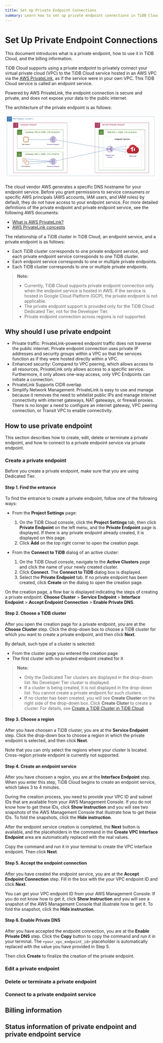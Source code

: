 ```yaml
---
title: Set Up Private Endpoint Connections
summary: Learn how to set up private endpoint connections in TiDB Cloud.
---
```


# Set Up Private Endpoint Connections

This document introduces what is a private endpoint, how to use it in TiDB Cloud, and the billing information.

TiDB Cloud supports using a private endpoint to privately connect your virtual private cloud (VPC) to the TiDB Cloud service hosted in an AWS VPC via the [AWS PrivateLink](https://aws.amazon.com/privatelink/?privatelink-blogs.sort-by=item.additionalFields.createdDate&privatelink-blogs.sort-order=desc), as if the service were in your own VPC. This TiDB Cloud service is called an endpoint service.

Powered by AWS PrivateLink, the endpoint connection is secure and private, and does not expose your data to the public internet.

The architecture of the private endpoint is as follows:

![Private endpoint architecture](/media/tidb-cloud/aws-private-endpoint-arch.png)

The cloud vendor AWS generates a specific DNS hostname for your endpoint service. Before you grant permissions to service consumers or specific AWS principals (AWS accounts, IAM users, and IAM roles) by default, they do not have access to your endpoint service. For more detailed definitions of the private endpoint and private endpoint service, see the following AWS documents:

- [What is AWS PrivateLink?](https://docs.aws.amazon.com/vpc/latest/privatelink/what-is-privatelink.html)
- [AWS PrivateLink concepts](https://docs.aws.amazon.com/vpc/latest/privatelink/concepts.html)

The relationship of a TiDB cluster in TiDB Cloud, an endpoint service, and a private endpoint is as follows:

- Each TiDB cluster corresponds to one private endpoint service, and each private endpoint service corresponds to one TiDB cluster.
- Each endpoint service corresponds to one or multiple private endpoints.
- Each TiDB cluster corresponds to one or multiple private endpoints.

> **Note:**
>
> - Currently, TiDB Cloud supports private endpoint connection only when the endpoint service is hosted in AWS. If the service is hosted in Google Cloud Platform (GCP), the private endpoint is not applicable.
> - The private endpoint support is provided only for the TiDB Cloud Dedicated Tier, not for the Developer Tier.
> - Private endpoint connection across regions is not supported.

## Why should I use private endpoint

<!-- - Enhanced security: The private endpoint connection uses a private IP and does not expose your traffic to the public internet, which avoids the risk of data leakage.
- Ease of network management: The private endpoint is easy to create and manage. You do not need to use an internet gateway, NAT device, public IP address, Amazon Direct Connect connection, or Amazon Site-to-Site VPN connection to allow communication with the service from your private subnets. -->

- Private traffic: PrivateLink-powered endpoint traffic does not traverse the public internet.  Private endpoint connection uses private IP addresses and security groups within a VPC so that the services function as if they were hosted directly within a VPC.
- Enhanced security:  Compared to VPC peering, which allows access to all resources,  PrivateLink only allows access to a specific service. Furthermore, it only allows one-way access, only VPC Endpoints can initiate a connection.
- PrivateLink Supports CIDR overlap
- Simplify Network Management:  PrivateLink is easy to use and manage because it removes the need to whitelist public IPs and manage internet connectivity with internet gateways, NAT gateways, or firewall proxies.  There is no longer a need to configure an internet gateway, VPC peering connection, or Transit VPC to enable connectivity.

## How to use private endpoint

This section describes how to create, edit, delete or terminate a private endpoint, and how to connect to a private endpoint service via private endpoint.

### Create a private endpoint

Before you create a private endpoint, make sure that you are using Dedicated Tier.

#### Step 1. Find the entrance

To find the entrance to create a private endpoint, follow one of the following ways:

- From the **Project Settings** page:

    1. On the TiDB Cloud console, click the **Project Settings** tab, then click **Private Endpoint** on the left menu, and the **Private Endpoint** page is displayed. If there is any private endpoint already created, it is displayed on this page.
    2. Click **Add** on the top right corner to open the creation page.

- From the **Connect to TiDB** dialog of an active cluster:

    1. On the TiDB Cloud console, navigate to the **Active Clusters** page and click the name of your newly created cluster.
    2. Click **Connect**. The **Connect to TiDB** dialog box is displayed.
    3. Select the **Private Endpoint** tab. If no private endpoint has been created, click **Create** on the dialog to open the creation page.

On the creation page, a flow bar is displayed indicating the steps of creating a private endpoint: **Choose Cluster** > **Service Endpoint** > **Interface Endpoint** > **Accept Endpoint Connection** > **Enable Private DNS**.

#### Step 2. Choose a TiDB cluster

After you open the creation page for a private endpoint, you are at the **Choose Cluster** step. Click the drop-down box to choose a TiDB cluster for which you want to create a private endpoint, and then click **Next**.

By default, such type of a cluster is selected:

- From the cluster page you entered the creation page
- The first cluster with no privated endpoint created for it

> **Note:**
>
> - Only the Dedicated Tier clusters are displayed in the drop-down list. No Developer Tier cluster is displayed.
> - If a cluster is being created, it is not displayed in the drop-down list. You cannot create a private endpoint for such clusters.
> - If no cluster has been created, you will see **Create Cluster** on the right side of the drop-down box. Click **Create Cluter** to create a cluster. For details, see [Create a TiDB Cluster in TiDB Cloud](/tidb-cloud/create-tidb-cluster.md).

#### Step 3. Choose a region

After you have choosen a TiDB cluster, you are at the **Service Endpoint** step. Click the drop-down box to choose a region in which the private endpoint is selected, and then click **Next**.

Note that you can only select the regions where your cluster is located. Cross-region private endpoint is currently not supported.

#### Step 4. Create an endpoint service

After you have choosen a region, you are at the **Interface Endpoint** step. When you enter this step, TiDB Cloud begins to create an endpoint service, which takes 3 to 4 minutes.

During the creation process, you need to provide your VPC ID and subnet IDs that are available from your AWS Management Console. If you do not know how to get these IDs, click **Show Instruction** and you will see two snapshots of the AWS Management Console that illustrate how to get these IDs. To fold the snapshots, click the **Hide instruction**.

After the endpoint service creation is completed, the **Next** button is available, and the placeholders in the command in the **Create VPC Interface Endpoint** area are automatically replaced with the real values.

Copy the command and run it in your terminal to create the VPC interface endpoint. Then click **Next**.

#### Step 5. Accept the endpoint connection

After you have created the endpoint service, you are at the **Accept Endpoint Connection** step. Fill in the box with the your VPC endpoint ID and click **Next**.

You can get your VPC endpoint ID from your AWS Management Console. If you do not know how to get it, click **Show Instruction** and you will see a snapshot of the AWS Management Console that illustrate how to get it. To fold the snapshot, click the **Hide instruction**.

#### Step 6. Enable Private DNS

After you have accepted the endpoint connection, you are at the **Enable Private DNS** step. Click the **Copy** button to copy the command and run it in your terminal. The `<your_vpc_endpoint_id>` placeholder is automatically replaced with the value you have provided in Step 5.

Then click **Create** to finalize the creation of the private endpoint.

### Edit a private endpoint


### Delete or terminate a private endpoint

### Connect to a private endpoint service

## Billing information

## Status information of private endpoint and private endpoint service

